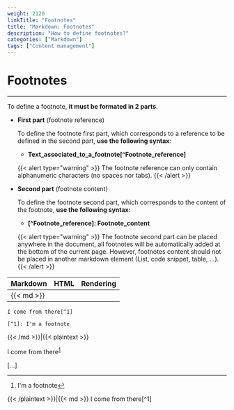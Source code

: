 ```yaml
---
weight: 2120
linkTitle: "Footnotes"
title: "Markdown: Footnotes"
description: "How to define footnotes?"
categories: ["Markdown"]
tags: ["Content management"]
---
```


# Footnotes
---

To define a footnote, **it must be formated in 2 parts**.

* **First part** (footnote reference)

    To define the footnote first part, which corresponds to a reference to be defined in the second part, **use the following syntax**:

    * **Text_associated_to_a_footnote\[\^Footnote_reference\]**

    {{< alert type="warning" >}}
The footnote reference can only contain alphanumeric characters (no spaces nor tabs).
    {{< /alert >}}

* **Second part** (footnote content)

    To define the footnote second part, which corresponds to the content of the footnote, **use the following syntax**:

    * **\[\^Footnote_reference\]: Footnote_content**

    {{< alert type="warning" >}}
The footnote second part can be placed anywhere in the document, all footnotes will be automatically added at the bottom of the current page. However, footnotes content should not be placed in another markdown element (List, code snippet, table, ...).
    {{< /alert >}}

| Markdown | HTML | Rendering |
| -------- | ---- | --------- |
|{{< md >}}
```
I come from there[^1]

[^1]: I'm a footnote
```
{{< /md >}}|{{< plaintext >}}
<p>I come from there<sup id="fnref:1"><a href="#fn:1" class="footnote-ref" role="doc-noteref">1</a></sup></p>
[…]
<section class="footnotes" role="doc-endnotes">
  <hr>
  <ol>
    <li id="fn:1" role="doc-endnote">
      <p>I'm a footnote<a href="#fnref:1" class="footnote-backref" role="doc-backlink">↩︎</a></p>
    </li>
  </ol>
</section>
{{< /plaintext >}}|{{< md >}}
I come from there[^1]

[^1]: I'm a footnote
{{< /md >}}|

